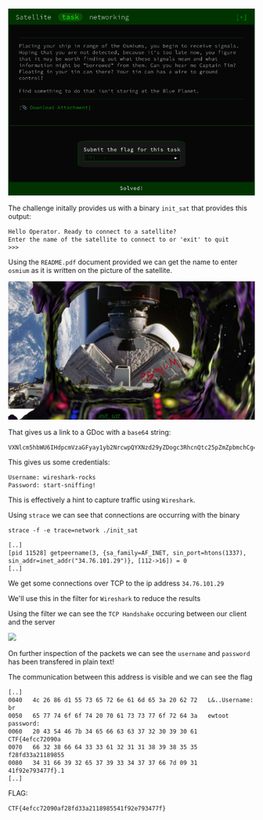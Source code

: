 ![](./images/logo.png)

The challenge initally provides us with a binary `init_sat` that provides this output:

```
Hello Operator. Ready to connect to a satellite?
Enter the name of the satellite to connect to or 'exit' to quit
>>>
```

Using the `README.pdf` document provided we can get the name to enter `osmium` as it is written on the picture of the satellite.

![](./images/satellite.png)

That gives us a link to a GDoc with a `base64` string:
```
VXNlcm5hbWU6IHdpcmVzaGFyay1yb2NrcwpQYXNzd29yZDogc3RhcnQtc25pZmZpbmchCg==
```

This gives us some credentials:
```
Username: wireshark-rocks
Password: start-sniffing!
```

This is effectively a hint to capture traffic using `Wireshark`.

Using `strace` we can see that connections are occurring with the binary

```
strace -f -e trace=network ./init_sat 
```

```
[..]
[pid 11528] getpeername(3, {sa_family=AF_INET, sin_port=htons(1337), sin_addr=inet_addr("34.76.101.29")}, [112->16]) = 0
[..]
```

We get some connections over TCP to the ip address `34.76.101.29`

We'll use this in the filter for `Wireshark` to reduce the results

Using the filter we can see the `TCP Handshake` occuring between our client and the server

![](./images/wireshark.png)


On further inspection of the packets we can see the `username` and `password` has been transfered in plain text! 

The communication between this address is visible and we can see the flag

```
[..]
0040   4c 26 86 d1 55 73 65 72 6e 61 6d 65 3a 20 62 72   L&..Username: br
0050   65 77 74 6f 6f 74 20 70 61 73 73 77 6f 72 64 3a   ewtoot password:
0060   20 43 54 46 7b 34 65 66 63 63 37 32 30 39 30 61    CTF{4efcc72090a
0070   66 32 38 66 64 33 33 61 32 31 31 38 39 38 35 35   f28fd33a21189855
0080   34 31 66 39 32 65 37 39 33 34 37 37 66 7d 09 31   41f92e793477f}.1
[..]
```

FLAG:
```
CTF{4efcc72090af28fd33a2118985541f92e793477f}
```